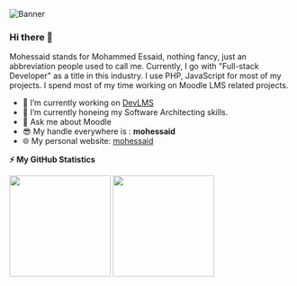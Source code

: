 ![Banner](https://githu.com/mohessaid/mohessaid/blob/master/assets/cover.png)
### Hi there 👋

Mohessaid stands for Mohammed Essaid, nothing fancy, just an abbreviation people used to call me. Currently, I go with "Full-stack Developer" as a title in this industry. I use PHP, JavaScript for most of my projects. I spend most of my time working on Moodle LMS related projects.

- 🔭 I’m currently working on [DevLMS](https://devlms.com)
- 🌱 I’m currently honeing my Software Architecting skills.
- 💬 Ask me about Moodle
- 😎 My handle everywhere is : **mohessaid**
- 🌐 My personal website: [mohessaid](https://mohessaid.com)

<!-- GitHub stats -->
<b>⚡ My GitHub Statistics</b>

<p>
<!-- GitHub Stats -->
<img height="180em" src="https://github-readme-stats.vercel.app/api?username=mohessaid&show_icons=true&hide_border=true&count_private=true" />

<!-- Most Used Languages -->
<img height="180em" src="https://github-readme-stats.vercel.app/api/top-langs/?username=mohessaid&exclude_repo=KNN-Image-Classification&show_icons=true&hide_border=true&layout=compact&langs_count=8"/>
</p>


